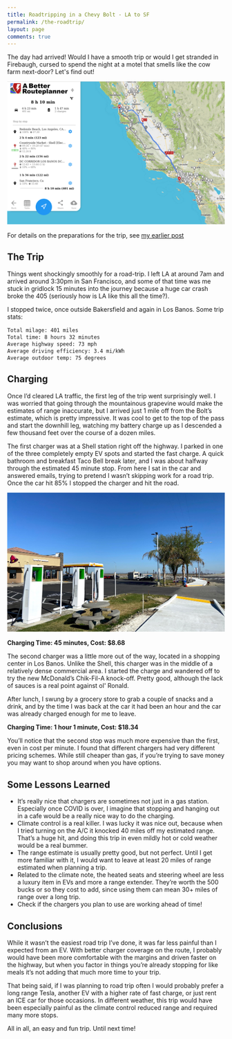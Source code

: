 ```yaml
---
title: Roadtripping in a Chevy Bolt - LA to SF
permalink: /the-roadtrip/
layout: page
comments: true
---
```

The day had arrived! Would I have a smooth trip or would I get stranded in Firebaugh, cursed to spend the night at a motel that smells like the cow farm next-door? Let's find out!

![the route](/assets/posts/new-route.png)

For details on the preparations for the trip, see [my earlier post](/the-roadtrip-setup/)

## The Trip
Things went shockingly smoothly for a road-trip. I left LA at around 7am and arrived around 3:30pm in San Francisco, and some of that time was me stuck in gridlock 15 minutes into the journey because a huge car crash broke the 405 (seriously how is LA like this all the time?).

I stopped twice, once outside Bakersfield and again in Los Banos. Some trip stats:

    Total milage: 401 miles
    Total time: 8 hours 32 minutes
    Average highway speed: 73 mph
    Average driving efficiency: 3.4 mi/kWh
    Average outdoor temp: 75 degrees

## Charging
Once I’d cleared LA traffic, the first leg of the trip went surprisingly well. I was worried that going through the mountainous grapevine would make the estimates of range inaccurate, but I arrived just 1 mile off from the Bolt’s estimate, which is pretty impressive. It was cool to get to the top of the pass and start the downhill leg, watching my battery charge up as I descended a few thousand feet over the course of a dozen miles.

The first charger was at a Shell station right off the highway. I parked in one of the three completely empty EV spots and started the fast charge. A quick bathroom and breakfast Taco Bell break later, and I was about halfway through the estimated 45 minute stop. From here I sat in the car and answered emails, trying to pretend I wasn’t skipping work for a road trip. Once the car hit 85% I stopped the charger and hit the road.

![first stop](/assets/posts/stop-one.png)

**Charging Time: 45 minutes, Cost: $8.68**

The second charger was a little more out of the way, located in a shopping center in Los Banos. Unlike the Shell, this charger was in the middle of a relatively dense commercial area. I started the charge and wandered off to try the new McDonald’s Chik-Fil-A knock-off. Pretty good, although the lack of sauces is a real point against ol' Ronald.

After lunch, I swung by a grocery store to grab a couple of snacks and a drink, and by the time I was back at the car it had been an hour and the car was already charged enough for me to leave.

**Charging Time: 1 hour 1 minute, Cost: $18.34**

You’ll notice that the second stop was much more expensive than the first, even in cost per minute. I found that different chargers had very different pricing schemes. While still cheaper than gas, if you’re trying to save money you may want to shop around when you have options.

## Some Lessons Learned
* It’s really nice that chargers are sometimes not just in a gas station. Especially once COVID is over, I imagine that stopping and hanging out in a cafe would be a really nice way to do the charging.
* Climate control is a real killer. I was lucky it was nice out, because when I tried turning on the A/C it knocked 40 miles off my estimated range. That’s a huge hit, and doing this trip in even mildly hot or cold weather would be a real bummer.
* The range estimate is usually pretty good, but not perfect. Until I get more familiar with it, I would want to leave at least 20 miles of range estimated when planning a trip.
* Related to the climate note, the heated seats and steering wheel are less a luxury item in EVs and more a range extender. They’re worth the 500 bucks or so they cost to add, since using them can mean 30+ miles of range over a long trip.
* Check if the chargers you plan to use are working ahead of time!

## Conclusions
While it wasn’t the easiest road trip I’ve done, it was far less painful than I expected from an EV. With better charger coverage on the route, I probably would have been more comfortable with the margins and driven faster on the highway, but when you factor in things you’re already stopping for like meals it’s not adding that much more time to your trip.

That being said, if I was planning to road trip often I would probably prefer a long range Tesla, another EV with a higher rate of fast charge, or just rent an ICE car for those occasions. In different weather, this trip would have been especially painful as the climate control reduced range and required many more stops.

All in all, an easy and fun trip. Until next time!